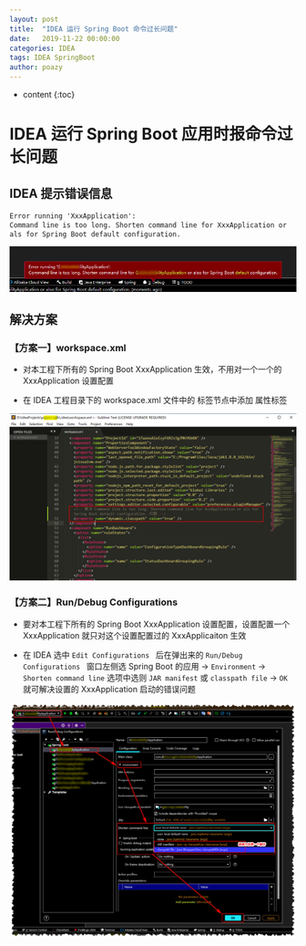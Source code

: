```yaml
---
layout: post
title:  "IDEA 运行 Spring Boot 命令过长问题"
date:   2019-11-22 00:00:00
categories: IDEA
tags: IDEA SpringBoot
author: poazy
---
```


* content
{:toc}

# IDEA 运行 Spring Boot 应用时报命令过长问题

## IDEA 提示错误信息

```
Error running 'XxxApplication':
Command line is too long. Shorten command line for XxxApplication or als for Spring Boot default configuration.
```

![](images/20191122-idea-error/2019-11-22-command-line-is-too-long-00.png)

## 解决方案

### 【方案一】workspace.xml

* 对本工程下所有的 Spring Boot XxxApplication 生效，不用对一个一个的 XxxApplication 设置配置

* 在 IDEA 工程目录下的 workspace.xml 文件中的 <component name="PropertiesComponent"> 标签节点中添加 <property name="dynamic.classpath" value="true" /> 属性标签

![](images/20191122-idea-error/2019-11-22-command-line-is-too-long-01.png)

### 【方案二】Run/Debug Configurations

* 要对本工程下所有的 Spring Boot XxxApplication 设置配置，设置配置一个 XxxApplication 就只对这个设置配置过的 XxxApplicaiton 生效

* 在 IDEA 选中 `Edit Configurations ` 后在弹出来的 `Run/Debug Configurations `  窗口左侧选 Spring Boot 的应用 -> `Environment` -> `Shorten command line` 选项中选则 `JAR manifest` 或 `classpath file` -> `OK` 就可解决设置的 XxxApplication 启动的错误问题

![](images/20191122-idea-error/2019-11-22-command-line-is-too-long-02.png)

